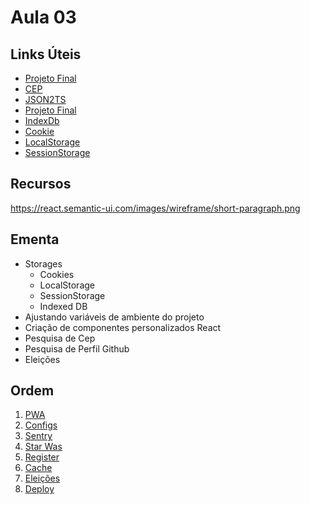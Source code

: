 # Aula 03

## Links Úteis

* [Projeto Final](https://github.com/juninmd/unifacef-react-typescript)
* [CEP](https://www.republicavirtual.com.br/cep/exemplos.php)
* [JSON2TS](http://www.json2ts.com/)
* [Projeto Final](https://github.com/juninmd/unifacef-react-typescript)
* [IndexDb](https://developer.mozilla.org/pt-BR/docs/Web/API/IndexedDB_API)
* [Cookie](https://developer.mozilla.org/pt-BR/docs/Web/HTTP/Headers/Cookie)
* [LocalStorage](https://developer.mozilla.org/pt-BR/docs/Web/API/Window/Window.localStorage)
* [SessionStorage](https://developer.mozilla.org/en-US/docs/Web/API/Window/sessionStorage)

## Recursos

<https://react.semantic-ui.com/images/wireframe/short-paragraph.png>

## Ementa
* Storages
  * Cookies
  * LocalStorage
  * SessionStorage
  * Indexed DB
* Ajustando variáveis de ambiente do projeto
* Criação de componentes personalizados React
* Pesquisa de Cep
* Pesquisa de Perfil Github
* Eleições

## Ordem

  1. [PWA](./01-pwa.md)
  2. [Configs](./02-configs.md)
  3. [Sentry](./03-sentry.md)
  4. [Star Was](./04-star-wars.md)
  5. [Register](./05-register.md)
  6. [Cache](./06-cache.md)
  7. [Eleições](./07-eleicoes.md)
  8. [Deploy](./08-deploy.md)
